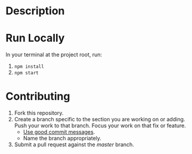 # Description

# Run Locally

In your terminal at the project root, run:

1. `npm install`
2. `npm start`

# Contributing

1. Fork this repository.
2. Create a branch specific to the section you are working on or adding. Push your work to that branch. Focus your work on that fix or feature.
   - [Use good commit messages](https://chris.beams.io/posts/git-commit/).
   - Name the branch appropriately.
3. Submit a pull request against the _master_ branch.
